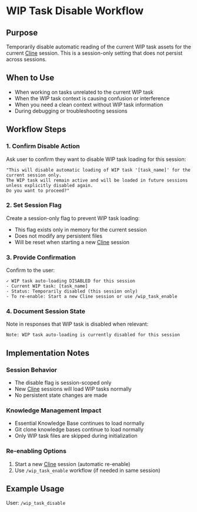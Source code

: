# WIP Task Disable Workflow

## Purpose
Temporarily disable automatic reading of the current WIP task assets for the current [Cline](https://github.com/cline/cline) session. This is a session-only setting that does not persist across sessions.

## When to Use
- When working on tasks unrelated to the current WIP task
- When the WIP task context is causing confusion or interference
- When you need a clean context without WIP task information
- During debugging or troubleshooting sessions

## Workflow Steps

### 1. Confirm Disable Action
Ask user to confirm they want to disable WIP task loading for this session:
```
"This will disable automatic loading of WIP task '[task_name]' for the current session only. 
The WIP task will remain active and will be loaded in future sessions unless explicitly disabled again.
Do you want to proceed?"
```

### 2. Set Session Flag
Create a session-only flag to prevent WIP task loading:
- This flag exists only in memory for the current session
- Does not modify any persistent files
- Will be reset when starting a new [Cline](https://github.com/cline/cline) session

### 3. Provide Confirmation
Confirm to the user:
```
✓ WIP task auto-loading DISABLED for this session
- Current WIP task: [task_name]
- Status: Temporarily disabled (this session only)
- To re-enable: Start a new Cline session or use /wip_task_enable
```

### 4. Document Session State
Note in responses that WIP task is disabled when relevant:
```
Note: WIP task auto-loading is currently disabled for this session
```

## Implementation Notes

### Session Behavior
- The disable flag is session-scoped only
- New [Cline](https://github.com/cline/cline) sessions will load WIP tasks normally
- No persistent state changes are made

### Knowledge Management Impact
- Essential Knowledge Base continues to load normally
- Git clone knowledge bases continue to load normally
- Only WIP task files are skipped during initialization

### Re-enabling Options
1. Start a new [Cline](https://github.com/cline/cline) session (automatic re-enable)
2. Use `/wip_task_enable` workflow (if needed in same session)

## Example Usage

User: `/wip_task_disable`
